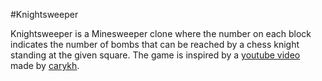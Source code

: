 #Knightsweeper

Knightsweeper is a Minesweeper clone where the number on each block indicates the number of bombs that can be reached by a chess knight standing at the given square. The game is inspired by a [youtube video](https://www.youtube.com/watch?v=GZAm6Pt9jOg) made by [carykh](https://twitter.com/realcarykh).
